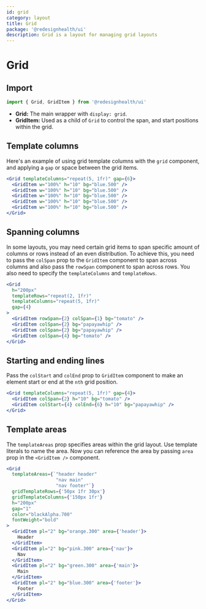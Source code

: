 ```yaml
---
id: grid
category: layout
title: Grid
package: '@redesignhealth/ui'
description: Grid is a layout for managing grid layouts
---
```


# Grid

## Import

```js
import { Grid, GridItem } from '@redesignhealth/ui'
```

- **Grid:** The main wrapper with `display: grid`.
- **GridItem:** Used as a child of `Grid` to control the span, and start
  positions within the grid.

## Template columns

Here's an example of using grid template columns with the `grid` component, and
applying a `gap` or space between the grid items.

```jsx
<Grid templateColumns="repeat(5, 1fr)" gap={6}>
  <GridItem w="100%" h="10" bg="blue.500" />
  <GridItem w="100%" h="10" bg="blue.500" />
  <GridItem w="100%" h="10" bg="blue.500" />
  <GridItem w="100%" h="10" bg="blue.500" />
  <GridItem w="100%" h="10" bg="blue.500" />
</Grid>
```

## Spanning columns

In some layouts, you may need certain grid items to span specific amount of
columns or rows instead of an even distribution. To achieve this, you need to
pass the `colSpan` prop to the `GridItem` component to span across columns and
also pass the `rowSpan` component to span across rows. You also need to specify
the `templateColumns` and `templateRows`.

```jsx
<Grid
  h="200px"
  templateRows="repeat(2, 1fr)"
  templateColumns="repeat(5, 1fr)"
  gap={4}
>
  <GridItem rowSpan={2} colSpan={1} bg="tomato" />
  <GridItem colSpan={2} bg="papayawhip" />
  <GridItem colSpan={2} bg="papayawhip" />
  <GridItem colSpan={4} bg="tomato" />
</Grid>
```

## Starting and ending lines

Pass the `colStart` and `colEnd` prop to `GridItem` component to make an element
start or end at the `nth` grid position.

```jsx
<Grid templateColumns="repeat(5, 1fr)" gap={4}>
  <GridItem colSpan={2} h="10" bg="tomato" />
  <GridItem colStart={4} colEnd={6} h="10" bg="papayawhip" />
</Grid>
```

## Template areas

The `templateAreas` prop specifies areas within the grid layout. Use template
literals to name the area. Now you can reference the area by passing `area` prop
in the `<GridItem />` component.

```jsx
<Grid
  templateAreas={`"header header"
                  "nav main"
                  "nav footer"`}
  gridTemplateRows={'50px 1fr 30px'}
  gridTemplateColumns={'150px 1fr'}
  h="200px"
  gap="1"
  color="blackAlpha.700"
  fontWeight="bold"
>
  <GridItem pl="2" bg="orange.300" area={'header'}>
    Header
  </GridItem>
  <GridItem pl="2" bg="pink.300" area={'nav'}>
    Nav
  </GridItem>
  <GridItem pl="2" bg="green.300" area={'main'}>
    Main
  </GridItem>
  <GridItem pl="2" bg="blue.300" area={'footer'}>
    Footer
  </GridItem>
</Grid>
```

